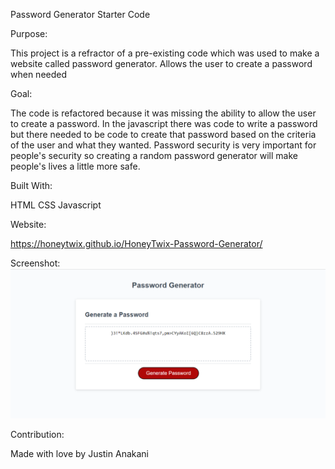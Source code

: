 Password Generator Starter Code

Purpose:

This project is a refractor of a pre-existing code which was used to make a website called password generator. Allows the user to create a password when needed

Goal:

The code is refactored because it was missing the ability to allow the user to create a password. In the javascript there was code to write a password but there needed to be code to create that password based on the criteria of the user and what they wanted. Password security is very important for people's security so creating a random password generator will make people's lives a little more safe.

Built With:

HTML CSS Javascript

Website:

https://honeytwix.github.io/HoneyTwix-Password-Generator/

Screenshot:
![Password Generator](./images/Screenshot%20(5).png)

Contribution:

Made with love by Justin Anakani